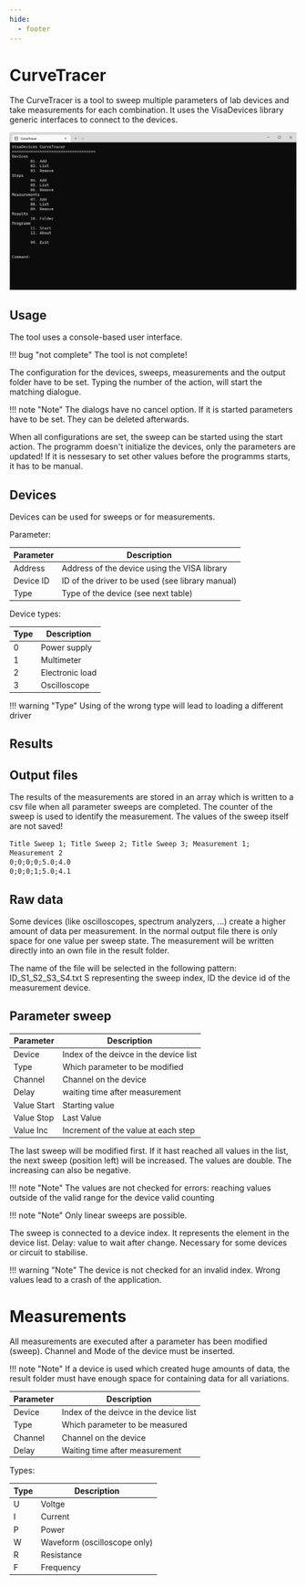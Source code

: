 ```yaml
---
hide:
  - footer
---
```



# CurveTracer

The CurveTracer is a tool to sweep multiple parameters of lab devices and take measurements for each combination. It uses the VisaDevices library generic interfaces to connect to the devices.

![](img/tracer_main.png)

## Usage

The tool uses a console-based user interface.

!!! bug "not complete"
    The tool is not complete!

The configuration for the devices, sweeps, measurements and the output folder have to be set. Typing the number of the action, will start the matching dialogue. 

!!! note "Note"
	The dialogs have no cancel option. If it is started parameters have to be set. They can be deleted afterwards.
	
When all configurations are set, the sweep can be started using the start action. The programm doesn't initialize the devices, only the parameters are updated! If it is nessesary to set other values before the programms starts,
it has to be manual.

## Devices

Devices can be used for sweeps or for measurements.

Parameter:

| Parameter | Description                                      |
| --------- | ------------------------------------------------ |
| Address   | Address of the device using the VISA library     |
| Device ID | ID of the driver to be used (see library manual) |
| Type      | Type of the device (see next table)              |

Device types:

| Type      | Description                                       |
|---------- |-------------------------------------------------- |
| 0         | Power supply                                      |
| 1         | Multimeter                                        |
| 2         | Electronic load                                   |
| 3         | Oscilloscope                                      |

!!! warning "Type"
	Using of the wrong type will lead to loading a different driver 

## Results

## Output files

The results of the measurements are stored in an array which is written to a csv file when all parameter sweeps are completed.
The counter of the sweep is used to identify the measurement. The values of the sweep itself are not saved!

```
Title Sweep 1; Title Sweep 2; Title Sweep 3; Measurement 1; Measurement 2
0;0;0;0;5.0;4.0
0;0;0;1;5.0;4.1
```

## Raw data
Some devices (like oscilloscopes, spectrum analyzers, ...) create a higher amount of data per measurement. In the normal output file there is only space for one value per sweep state.
The measurement will be written directly into an own file in the result folder. 

The name of the file will be selected in the following pattern: ID_S1_S2_S3_S4.txt
S representing the sweep index, ID the device id of the measurement device.

## Parameter sweep


| Parameter     | Description                               |
| ------------- | ----------------------------------------- |
| Device        | Index of the deivce in the device list    |
| Type          | Which parameter to be modified            |
| Channel       | Channel on the device                     |
| Delay         | waiting time after measurement            |
| Value Start   | Starting value                            |
| Value Stop    | Last Value                                |
| Value Inc     | Increment of the value at each step       |

The last sweep will be modified first. If it hast reached all values in the list, the next sweep (position left) will be increased. The values are double. The increasing can also be negative.

!!! note "Note"
    The values are not checked for errors:
    reaching values outside of the valid range for the device
    valid counting

!!! note "Note"
    Only linear sweeps are possible.

The sweep is connected to a device index. It represents the element in the device list.
Delay: value to wait after change. Necessary for some devices or circuit to stabilise.

!!! warning "Note"
    The device is not checked for an invalid index. Wrong values lead to a crash of the application.


# Measurements
All measurements are executed after a parameter has been modified (sweep). Channel and Mode of the device must be inserted.

!!! note "Note"
    If a device is used which created huge amounts of data, the result folder must have enough space for containing data for all variations.


| Parameter | Description                               |
| --------- | --------------------------------------    |
| Device    | Index of the deivce in the device list    |
| Type      | Which parameter to be measured            |
| Channel   | Channel on the device                     |
| Delay     | Waiting time after measurement            |

Types:

| Type      | Description                               |
| --------- | ----------------------------------------- |
| U         | Voltge                                    |
| I         | Current                                   |
| P         | Power                                     |
| W         | Waveform (oscilloscope  only)             |
| R         | Resistance                                |
| F         | Frequency                                 |
